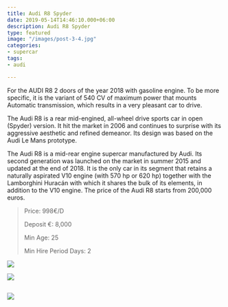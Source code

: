 ```yaml
---
title: Audi R8 Spyder
date: 2019-05-14T14:46:10.000+06:00
description: Audi R8 Spyder
type: featured
image: "/images/post-3-4.jpg"
categories:
- supercar
tags:
- audi

---
```

For the AUDI R8 2 doors of the year 2018 with gasoline engine. To be more specific, it is the variant of 540 CV of maximum power that mounts Automatic transmission, which results in a very pleasant car to drive.

The Audi R8 is a rear mid-engined, all-wheel drive sports car in open (Spyder) version. It hit the market in 2006 and continues to surprise with its aggressive aesthetic and refined demeanor. Its design was based on the Audi Le Mans prototype.

The Audi R8 is a mid-rear engine supercar manufactured by Audi. Its second generation was launched on the market in summer 2015 and updated at the end of 2018. It is the only car in its segment that retains a naturally aspirated V10 engine (with 570 hp or 620 hp) together with the Lamborghini Huracán with which it shares the bulk of its elements, in addition to the V10 engine. The price of the Audi R8 starts from 200,000 euros.

> Price: 998€/D
>
> Deposit €: 8,000
>
> Min Age: 25
>
> Min Hire Period Days: 2

![](/images/audi-r8-11-1.jpg)

![](/images/audi-r8-12.jpg)

## 

![](/images/boton.png)